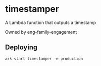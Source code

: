 # timestamper

A Lambda function that outputs a timestamp

Owned by eng-family-engagement

## Deploying

```
ark start timestamper -e production
```
